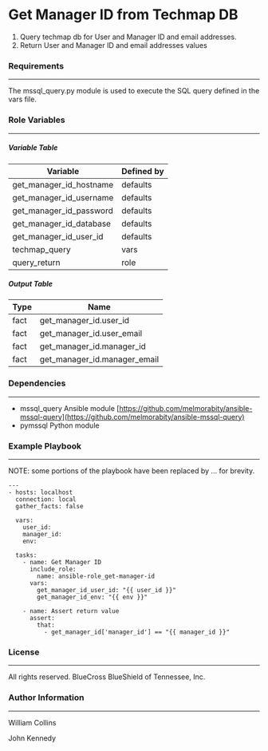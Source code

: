 # Get Manager ID from Techmap DB

1. Query techmap db for User and Manager ID and email addresses.
2. Return User and Manager ID and email addresses values

### Requirements
------------

The mssql_query.py module is used to execute the SQL query defined in the vars file.

### Role Variables
--------------

##### Variable Table

| Variable | Defined by |
|----------|------------|
| get_manager_id_hostname | defaults |
| get_manager_id_username | defaults |
| get_manager_id_password | defaults |
| get_manager_id_database | defaults |
| get_manager_id_user_id | defaults |
| techmap_query | vars |
| query_return | role |

##### Output Table

| Type | Name |
|------|------|
| fact | get_manager_id.user_id |
| fact | get_manager_id.user_email |
| fact | get_manager_id.manager_id |
| fact | get_manager_id.manager_email |

### Dependencies
------------
- mssql_query Ansible module [https://github.com/melmorabity/ansible-mssql-query](https://github.com/melmorabity/ansible-mssql-query)
- pymssql Python module

### Example Playbook
----------------
NOTE: some portions of the playbook have been replaced by ... for brevity.

```
---
- hosts: localhost
  connection: local
  gather_facts: false

  vars:
    user_id:
    manager_id:
    env:

  tasks:
    - name: Get Manager ID
      include_role:
        name: ansible-role_get-manager-id
      vars:
        get_manager_id_user_id: "{{ user_id }}"
        get_manager_id_env: "{{ env }}"

    - name: Assert return value
      assert:
        that:
          - get_manager_id['manager_id'] == "{{ manager_id }}"
```
### License
-------

All rights reserved. BlueCross BlueShield of Tennessee, Inc.

### Author Information
------------------

William Collins

John Kennedy

